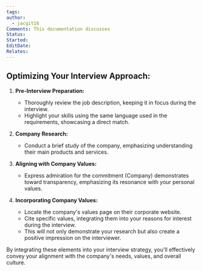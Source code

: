 ```yaml
---
tags: 
author:
  - jacgit18
Comments: This documentation discusses
Status: 
Started: 
EditDate: 
Relates:
---
```

## **Optimizing Your Interview Approach:**

1. **Pre-Interview Preparation:**
   - Thoroughly review the job description, keeping it in focus during the interview.
   - Highlight your skills using the same language used in the requirements, showcasing a direct match.

2. **Company Research:**
   - Conduct a brief study of the company, emphasizing understanding their main products and services.

3. **Aligning with Company Values:**
   - Express admiration for the commitment (Company) demonstrates toward transparency, emphasizing its resonance with your personal values.

4. **Incorporating Company Values:**
   - Locate the company's values page on their corporate website.
   - Cite specific values, integrating them into your reasons for interest during the interview.
   - This will not only demonstrate your research but also create a positive impression on the interviewer.

By integrating these elements into your interview strategy, you'll effectively convey your alignment with the company's needs, values, and overall culture.
